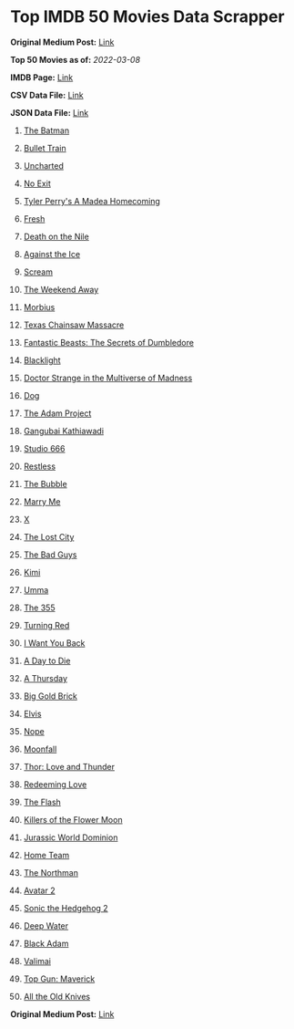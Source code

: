 # Top IMDB 50 Movies Data Scrapper

**Original Medium Post:** [Link](https://medium.com/@nishantsahoo/which-movie-should-i-watch-5c83a3c0f5b1) 

**Top 50 Movies as of:** _2022-03-08_

**IMDB Page:** [Link](http://www.imdb.com/search/title?release_date=2022,2022&title_type=feature)

**CSV Data File:** [Link](/Data/data.csv)

**JSON Data File:** [Link](/Data/data.json)

1. [The Batman](https://www.imdb.com/title/tt1877830/?ref_=adv_li_tt)

2. [Bullet Train](https://www.imdb.com/title/tt12593682/?ref_=adv_li_tt)

3. [Uncharted](https://www.imdb.com/title/tt1464335/?ref_=adv_li_tt)

4. [No Exit](https://www.imdb.com/title/tt7550014/?ref_=adv_li_tt)

5. [Tyler Perry's A Madea Homecoming](https://www.imdb.com/title/tt14813966/?ref_=adv_li_tt)

6. [Fresh](https://www.imdb.com/title/tt13403046/?ref_=adv_li_tt)

7. [Death on the Nile](https://www.imdb.com/title/tt7657566/?ref_=adv_li_tt)

8. [Against the Ice](https://www.imdb.com/title/tt13873302/?ref_=adv_li_tt)

9. [Scream](https://www.imdb.com/title/tt11245972/?ref_=adv_li_tt)

10. [The Weekend Away](https://www.imdb.com/title/tt14817272/?ref_=adv_li_tt)

11. [Morbius](https://www.imdb.com/title/tt5108870/?ref_=adv_li_tt)

12. [Texas Chainsaw Massacre](https://www.imdb.com/title/tt11755740/?ref_=adv_li_tt)

13. [Fantastic Beasts: The Secrets of Dumbledore](https://www.imdb.com/title/tt4123432/?ref_=adv_li_tt)

14. [Blacklight](https://www.imdb.com/title/tt14060094/?ref_=adv_li_tt)

15. [Doctor Strange in the Multiverse of Madness](https://www.imdb.com/title/tt9419884/?ref_=adv_li_tt)

16. [Dog](https://www.imdb.com/title/tt11252248/?ref_=adv_li_tt)

17. [The Adam Project](https://www.imdb.com/title/tt2463208/?ref_=adv_li_tt)

18. [Gangubai Kathiawadi](https://www.imdb.com/title/tt10083340/?ref_=adv_li_tt)

19. [Studio 666](https://www.imdb.com/title/tt15374070/?ref_=adv_li_tt)

20. [Restless](https://www.imdb.com/title/tt14465894/?ref_=adv_li_tt)

21. [The Bubble](https://www.imdb.com/title/tt13610562/?ref_=adv_li_tt)

22. [Marry Me](https://www.imdb.com/title/tt10223460/?ref_=adv_li_tt)

23. [X](https://www.imdb.com/title/tt13560574/?ref_=adv_li_tt)

24. [The Lost City](https://www.imdb.com/title/tt13320622/?ref_=adv_li_tt)

25. [The Bad Guys](https://www.imdb.com/title/tt8115900/?ref_=adv_li_tt)

26. [Kimi](https://www.imdb.com/title/tt14128670/?ref_=adv_li_tt)

27. [Umma](https://www.imdb.com/title/tt13235822/?ref_=adv_li_tt)

28. [The 355](https://www.imdb.com/title/tt8356942/?ref_=adv_li_tt)

29. [Turning Red](https://www.imdb.com/title/tt8097030/?ref_=adv_li_tt)

30. [I Want You Back](https://www.imdb.com/title/tt6462958/?ref_=adv_li_tt)

31. [A Day to Die](https://www.imdb.com/title/tt14412366/?ref_=adv_li_tt)

32. [A Thursday](https://www.imdb.com/title/tt13028258/?ref_=adv_li_tt)

33. [Big Gold Brick](https://www.imdb.com/title/tt10308878/?ref_=adv_li_tt)

34. [Elvis](https://www.imdb.com/title/tt3704428/?ref_=adv_li_tt)

35. [Nope](https://www.imdb.com/title/tt10954984/?ref_=adv_li_tt)

36. [Moonfall](https://www.imdb.com/title/tt5834426/?ref_=adv_li_tt)

37. [Thor: Love and Thunder](https://www.imdb.com/title/tt10648342/?ref_=adv_li_tt)

38. [Redeeming Love](https://www.imdb.com/title/tt11365186/?ref_=adv_li_tt)

39. [The Flash](https://www.imdb.com/title/tt0439572/?ref_=adv_li_tt)

40. [Killers of the Flower Moon](https://www.imdb.com/title/tt5537002/?ref_=adv_li_tt)

41. [Jurassic World Dominion](https://www.imdb.com/title/tt8041270/?ref_=adv_li_tt)

42. [Home Team](https://www.imdb.com/title/tt14592064/?ref_=adv_li_tt)

43. [The Northman](https://www.imdb.com/title/tt11138512/?ref_=adv_li_tt)

44. [Avatar 2](https://www.imdb.com/title/tt1630029/?ref_=adv_li_tt)

45. [Sonic the Hedgehog 2](https://www.imdb.com/title/tt12412888/?ref_=adv_li_tt)

46. [Deep Water](https://www.imdb.com/title/tt2180339/?ref_=adv_li_tt)

47. [Black Adam](https://www.imdb.com/title/tt6443346/?ref_=adv_li_tt)

48. [Valimai](https://www.imdb.com/title/tt10806040/?ref_=adv_li_tt)

49. [Top Gun: Maverick](https://www.imdb.com/title/tt1745960/?ref_=adv_li_tt)

50. [All the Old Knives](https://www.imdb.com/title/tt3706352/?ref_=adv_li_tt)

**Original Medium Post:** [Link](https://medium.com/@nishantsahoo/which-movie-should-i-watch-5c83a3c0f5b1) 
